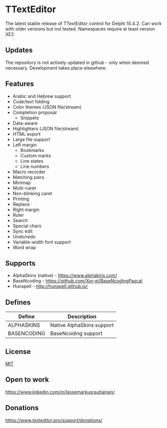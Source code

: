 # TTextEditor

The latest stable release of TTextEditor control for Delphi 10.4.2.
Can work with older versions but not tested. Namespaces require at least version XE2.

## Updates

The repository is not actively updated in github - only when deemed necessary. 
Development takes place elsewhere.

## Features

- Arabic and Hebrew support
- Code/text folding
- Color themes (JSON file/stream)
- Completion proposal
  - Snippets
- Data-aware
- Highlighters (JSON file/stream)
- HTML export
- Large file support
- Left margin
	- Bookmarks
	- Custom marks
	- Line states
	- Line numbers
- Macro recorder
- Matching pairs
- Minimap
- Multi-caret
- Non-blinking caret
- Printing
- Replace
- Right margin
- Ruler
- Search
- Special chars
- Sync edit
- Undo/redo
- Variable-width font support
- Word wrap

## Supports

- AlphaSkins (native) - https://www.alphakins.com/
- BaseNcoding - https://github.com/Xor-el/BaseNcodingPascal
- Hunspell - http://hunspell.github.io/

## Defines

Define | Description
------ | -----------
ALPHASKINS | Native AlphaSkins support
BASENCODING | BaseNcoding support

## License

[MIT]("https://github.com/TextEditorPro/TTextEditor/blob/main/LICENSE")

## Open to work

https://www.linkedin.com/in/lassemarkusrautiainen/

## Donations

https://www.texteditor.pro/support/donations/
